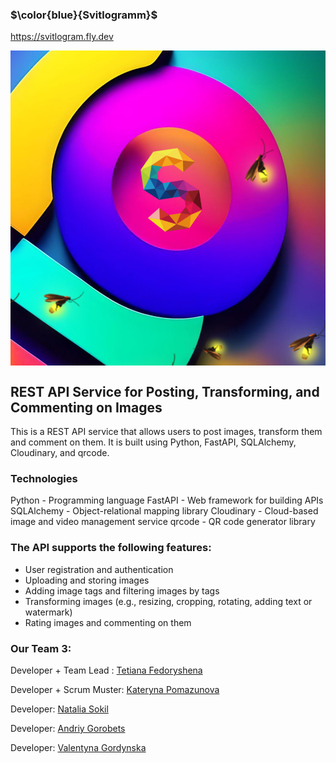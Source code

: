 ### $\color{blue}{Svitlogramm}$

https://svitlogram.fly.dev

<img src="Svitlogram.jpg" align="center" style="width: 550px"  />

## REST API Service for Posting, Transforming, and Commenting on Images

This is a REST API service that allows users to post images, transform them and comment on them. It is built using Python, FastAPI, SQLAlchemy, Cloudinary, and qrcode.

### Technologies

Python - Programming language
FastAPI - Web framework for building APIs
SQLAlchemy - Object-relational mapping library
Cloudinary - Cloud-based image and video management service
qrcode - QR code generator library

### The API supports the following features:

- User registration and authentication
- Uploading and storing images
- Adding image tags and filtering images by tags
- Transforming images (e.g., resizing, cropping, rotating, adding text or watermark)
- Rating images and commenting on them

### Our Team 3:

Developer + Team Lead : [Tetiana Fedoryshena](https://github.com/armandabasi)

Developer + Scrum Muster: [Kateryna Pomazunova](https://github.com/KatePomazunova)

Developer: [Natalia Sokil](https://github.com/Natalkina)

Developer: [Andriy Gorobets](https://github.com/gorandalex)

Developer: [Valentyna Gordynska](https://github.com/Valekantina)
